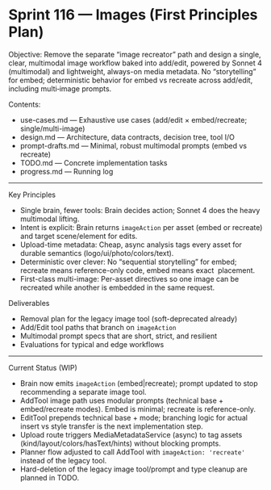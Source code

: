# Sprint 116 — Images (First Principles Plan)

Objective: Remove the separate “image recreator” path and design a single, clear, multimodal image workflow baked into add/edit, powered by Sonnet 4 (multimodal) and lightweight, always-on media metadata. No “storytelling” for embed; deterministic behavior for embed vs recreate across add/edit, including multi‑image prompts.

Contents:
- use-cases.md — Exhaustive use cases (add/edit × embed/recreate; single/multi-image)
- design.md — Architecture, data contracts, decision tree, tool I/O
- prompt-drafts.md — Minimal, robust multimodal prompts (embed vs recreate)
- TODO.md — Concrete implementation tasks
- progress.md — Running log

---

Key Principles
- Single brain, fewer tools: Brain decides action; Sonnet 4 does the heavy multimodal lifting.
- Intent is explicit: Brain returns `imageAction` per asset (embed or recreate) and target scene/element for edits.
- Upload-time metadata: Cheap, async analysis tags every asset for durable semantics (logo/ui/photo/colors/text).
- Deterministic over clever: No “sequential storytelling” for embed; recreate means reference-only code, embed means exact <Img> placement.
- First-class multi-image: Per-asset directives so one image can be recreated while another is embedded in the same request.

Deliverables
- Removal plan for the legacy image tool (soft-deprecated already)
- Add/Edit tool paths that branch on `imageAction`
- Multimodal prompt specs that are short, strict, and resilient
- Evaluations for typical and edge workflows

---

Current Status (WIP)
- Brain now emits `imageAction` (embed|recreate); prompt updated to stop recommending a separate image tool.
- AddTool image path uses modular prompts (technical base + embed/recreate modes). Embed is minimal; recreate is reference-only.
- EditTool prepends technical base + mode; branching logic for actual insert vs style transfer is the next implementation step.
- Upload route triggers MediaMetadataService (async) to tag assets (kind/layout/colors/hasText/hints) without blocking prompts.
- Planner flow adjusted to call AddTool with `imageAction: 'recreate'` instead of the legacy tool.
- Hard-deletion of the legacy image tool/prompt and type cleanup are planned in TODO.
